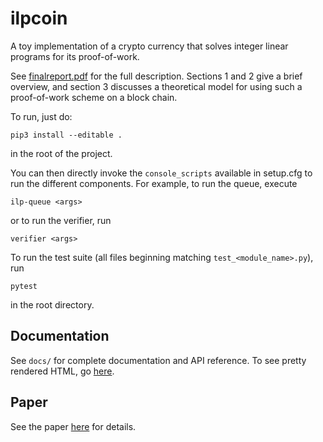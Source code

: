 # ilpcoin

A toy implementation of a crypto currency that solves integer linear programs for its proof-of-work.

See [finalreport.pdf](https://github.com/lukekenworthy/ilpcoin/blob/main/finalreport.pdf) for the full description. Sections 1 and 2 give a brief overview, and section 3 discusses a theoretical model for using such a proof-of-work scheme on a block chain.

To run, just do:

```
pip3 install --editable .
```
in the root of the project.

You can then directly invoke the `console_scripts` available in setup.cfg to run the different components. For example, to run the queue, execute

```
ilp-queue <args>
```

or to run the verifier, run

```
verifier <args>
```

To run the test suite (all files beginning matching `test_<module_name>.py`), run
```
pytest
```
in the root directory.

## Documentation

See `docs/` for complete documentation and API reference. To see pretty rendered HTML, go [here](https://htmlpreview.github.io/?https://raw.githubusercontent.com/lsingh123/ilpcoin/main/docs/index.html).

## Paper

See the paper [here](https://github.com/lsingh123/ilpcoin/blob/main/ilpcoin_paper.pdf) for details.

